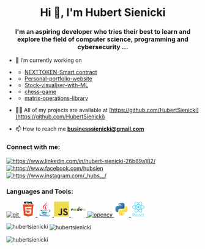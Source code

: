 <h1 align="center">Hi 👋, I'm Hubert Sienicki</h1>
<h3 align="center">I'm an aspiring developer who tries their best to learn and explore the field of computer science, programming and cybersecurity ...</h3>

- 🔭 I’m currently working on 
- - [NEXTTOKEN-Smart contract](https://github.com/HubertSienicki/Etherum-Blockchain-Token-NEXT)
- - [Personal-portfolio-website](https://github.com/HubertSienicki/Personal-portfolio-website)
- - [Stock-visualiser-with-ML](https://github.com/HubertSienicki/Stock-Visualizer-With-ML)
- - [chess-game](https://github.com/HubertSienicki/chess-game)
- - [matrix-operations-library](https://github.com/HubertSienicki/matrix-operations-library)


- 👨‍💻 All of my projects are available at [https://github.com/HubertSienicki](https://github.com/HubertSienicki)

- 📫 How to reach me **businesssienicki@gmail.com**

<h3 align="left">Connect with me:</h3>
<p align="left">
<a href="https://linkedin.com/in/https://www.linkedin.com/in/hubert-sienicki-26b89a182/" target="blank"><img align="center" src="https://raw.githubusercontent.com/rahuldkjain/github-profile-readme-generator/master/src/images/icons/Social/linked-in-alt.svg" alt="https://www.linkedin.com/in/hubert-sienicki-26b89a182/" height="30" width="40" /></a>
<a href="https://fb.com/https://www.facebook.com/hubsien" target="blank"><img align="center" src="https://raw.githubusercontent.com/rahuldkjain/github-profile-readme-generator/master/src/images/icons/Social/facebook.svg" alt="https://www.facebook.com/hubsien" height="30" width="40" /></a>
<a href="https://instagram.com/https://www.instagram.com/_hubs__/" target="blank"><img align="center" src="https://raw.githubusercontent.com/rahuldkjain/github-profile-readme-generator/master/src/images/icons/Social/instagram.svg" alt="https://www.instagram.com/_hubs__/" height="30" width="40" /></a>
</p>

<h3 align="left">Languages and Tools:</h3>
<p align="left"> <a href="https://git-scm.com/" target="_blank" rel="noreferrer"> <img src="https://www.vectorlogo.zone/logos/git-scm/git-scm-icon.svg" alt="git" width="40" height="40"/> </a> <a href="https://www.w3.org/html/" target="_blank" rel="noreferrer"> <img src="https://raw.githubusercontent.com/devicons/devicon/master/icons/html5/html5-original-wordmark.svg" alt="html5" width="40" height="40"/> </a> <a href="https://www.java.com" target="_blank" rel="noreferrer"> <img src="https://raw.githubusercontent.com/devicons/devicon/master/icons/java/java-original.svg" alt="java" width="40" height="40"/> </a> <a href="https://developer.mozilla.org/en-US/docs/Web/JavaScript" target="_blank" rel="noreferrer"> <img src="https://raw.githubusercontent.com/devicons/devicon/master/icons/javascript/javascript-original.svg" alt="javascript" width="40" height="40"/> </a> <a href="https://nodejs.org" target="_blank" rel="noreferrer"> <img src="https://raw.githubusercontent.com/devicons/devicon/master/icons/nodejs/nodejs-original-wordmark.svg" alt="nodejs" width="40" height="40"/> </a> <a href="https://opencv.org/" target="_blank" rel="noreferrer"> <img src="https://www.vectorlogo.zone/logos/opencv/opencv-icon.svg" alt="opencv" width="40" height="40"/> </a> <a href="https://www.python.org" target="_blank" rel="noreferrer"> <img src="https://raw.githubusercontent.com/devicons/devicon/master/icons/python/python-original.svg" alt="python" width="40" height="40"/> </a> <a href="https://reactjs.org/" target="_blank" rel="noreferrer"> <img src="https://raw.githubusercontent.com/devicons/devicon/master/icons/react/react-original-wordmark.svg" alt="react" width="40" height="40"/> </a> </p>

<p><img align="left" src="https://github-readme-stats.vercel.app/api/top-langs?username=hubertsienicki&show_icons=true&locale=en&layout=compact" alt="hubertsienicki" /></p>

<p>&nbsp;<img align="center" src="https://github-readme-stats.vercel.app/api?username=hubertsienicki&show_icons=true&locale=en" alt="hubertsienicki" /></p>

<p><img align="center" src="https://github-readme-streak-stats.herokuapp.com/?user=hubertsienicki&" alt="hubertsienicki" /></p>

